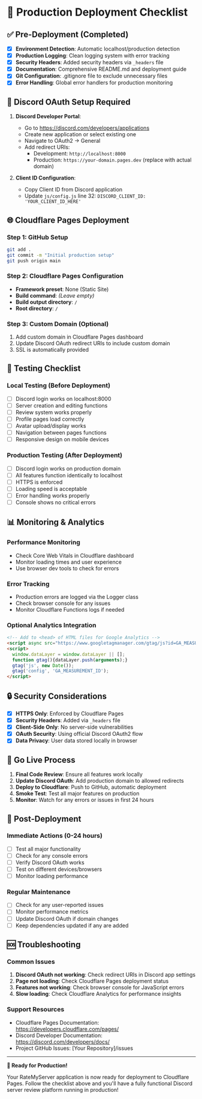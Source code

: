 # 🚀 Production Deployment Checklist

## ✅ Pre-Deployment (Completed)

- [x] **Environment Detection**: Automatic localhost/production detection
- [x] **Production Logging**: Clean logging system with error tracking
- [x] **Security Headers**: Added security headers via `_headers` file
- [x] **Documentation**: Comprehensive README.md and deployment guide
- [x] **Git Configuration**: .gitignore file to exclude unnecessary files
- [x] **Error Handling**: Global error handlers for production monitoring

## 🔧 Discord OAuth Setup Required

1. **Discord Developer Portal**:
   - Go to https://discord.com/developers/applications
   - Create new application or select existing one
   - Navigate to OAuth2 → General
   - Add redirect URIs:
     - Development: `http://localhost:8000`
     - Production: `https://your-domain.pages.dev` (replace with actual domain)

2. **Client ID Configuration**:
   - Copy Client ID from Discord application
   - Update `js/config.js` line 32: `DISCORD_CLIENT_ID: 'YOUR_CLIENT_ID_HERE'`

## 🌐 Cloudflare Pages Deployment

### Step 1: GitHub Setup
```bash
git add .
git commit -m "Initial production setup"
git push origin main
```

### Step 2: Cloudflare Pages Configuration
- **Framework preset**: None (Static Site)
- **Build command**: _(Leave empty)_
- **Build output directory**: `/`
- **Root directory**: `/`

### Step 3: Custom Domain (Optional)
1. Add custom domain in Cloudflare Pages dashboard
2. Update Discord OAuth redirect URIs to include custom domain
3. SSL is automatically provided

## 🧪 Testing Checklist

### Local Testing (Before Deployment)
- [ ] Discord login works on localhost:8000
- [ ] Server creation and editing functions
- [ ] Review system works properly
- [ ] Profile pages load correctly
- [ ] Avatar upload/display works
- [ ] Navigation between pages functions
- [ ] Responsive design on mobile devices

### Production Testing (After Deployment)
- [ ] Discord login works on production domain
- [ ] All features function identically to localhost
- [ ] HTTPS is enforced
- [ ] Loading speed is acceptable
- [ ] Error handling works properly
- [ ] Console shows no critical errors

## 📊 Monitoring & Analytics

### Performance Monitoring
- Check Core Web Vitals in Cloudflare dashboard
- Monitor loading times and user experience
- Use browser dev tools to check for errors

### Error Tracking
- Production errors are logged via the Logger class
- Check browser console for any issues
- Monitor Cloudflare Functions logs if needed

### Optional Analytics Integration
```html
<!-- Add to <head> of HTML files for Google Analytics -->
<script async src="https://www.googletagmanager.com/gtag/js?id=GA_MEASUREMENT_ID"></script>
<script>
  window.dataLayer = window.dataLayer || [];
  function gtag(){dataLayer.push(arguments);}
  gtag('js', new Date());
  gtag('config', 'GA_MEASUREMENT_ID');
</script>
```

## 🔒 Security Considerations

- [x] **HTTPS Only**: Enforced by Cloudflare Pages
- [x] **Security Headers**: Added via `_headers` file
- [x] **Client-Side Only**: No server-side vulnerabilities
- [x] **OAuth Security**: Using official Discord OAuth2 flow
- [x] **Data Privacy**: User data stored locally in browser

## 🚀 Go Live Process

1. **Final Code Review**: Ensure all features work locally
2. **Update Discord OAuth**: Add production domain to allowed redirects
3. **Deploy to Cloudflare**: Push to GitHub, automatic deployment
4. **Smoke Test**: Test all major features on production
5. **Monitor**: Watch for any errors or issues in first 24 hours

## 📝 Post-Deployment

### Immediate Actions (0-24 hours)
- [ ] Test all major functionality
- [ ] Check for any console errors
- [ ] Verify Discord OAuth works
- [ ] Test on different devices/browsers
- [ ] Monitor loading performance

### Regular Maintenance
- [ ] Check for any user-reported issues
- [ ] Monitor performance metrics
- [ ] Update Discord OAuth if domain changes
- [ ] Keep dependencies updated if any are added

## 🆘 Troubleshooting

### Common Issues
1. **Discord OAuth not working**: Check redirect URIs in Discord app settings
2. **Page not loading**: Check Cloudflare Pages deployment status
3. **Features not working**: Check browser console for JavaScript errors
4. **Slow loading**: Check Cloudflare Analytics for performance insights

### Support Resources
- Cloudflare Pages Documentation: https://developers.cloudflare.com/pages/
- Discord Developer Documentation: https://discord.com/developers/docs/
- Project GitHub Issues: [Your Repository]/issues

---

**🎉 Ready for Production!**

Your RateMyServer application is now ready for deployment to Cloudflare Pages. Follow the checklist above and you'll have a fully functional Discord server review platform running in production!